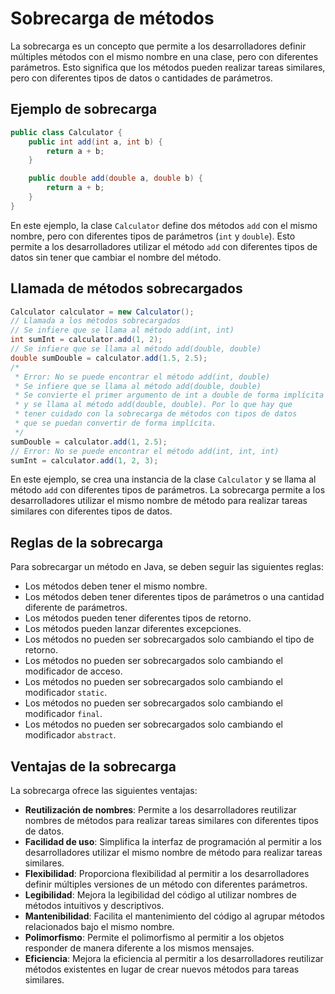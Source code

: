 # Sobrecarga de métodos

La sobrecarga es un concepto que permite a los desarrolladores definir múltiples métodos con el mismo nombre en una
clase, pero con diferentes parámetros. Esto significa que los métodos pueden realizar tareas similares, pero con
diferentes tipos de datos o cantidades de parámetros.

## Ejemplo de sobrecarga

```java
public class Calculator {
    public int add(int a, int b) {
        return a + b;
    }

    public double add(double a, double b) {
        return a + b;
    }
}
```

En este ejemplo, la clase `Calculator` define dos métodos `add` con el mismo nombre, pero con diferentes tipos de
parámetros (`int` y `double`). Esto permite a los desarrolladores utilizar el método `add` con diferentes tipos de
datos sin tener que cambiar el nombre del método.

## Llamada de métodos sobrecargados

```java
Calculator calculator = new Calculator();
// Llamada a los métodos sobrecargados
// Se infiere que se llama al método add(int, int)
int sumInt = calculator.add(1, 2);
// Se infiere que se llama al método add(double, double)
double sumDouble = calculator.add(1.5, 2.5);
/*
 * Error: No se puede encontrar el método add(int, double)
 * Se infiere que se llama al método add(double, double)
 * Se convierte el primer argumento de int a double de forma implícita
 * y se llama al método add(double, double). Por lo que hay que
 * tener cuidado con la sobrecarga de métodos con tipos de datos
 * que se puedan convertir de forma implícita.
 */
sumDouble = calculator.add(1, 2.5);
// Error: No se puede encontrar el método add(int, int, int)
sumInt = calculator.add(1, 2, 3);
```

En este ejemplo, se crea una instancia de la clase `Calculator` y se llama al método `add` con diferentes tipos de
parámetros. La sobrecarga permite a los desarrolladores utilizar el mismo nombre de método para realizar tareas
similares con diferentes tipos de datos.

## Reglas de la sobrecarga

Para sobrecargar un método en Java, se deben seguir las siguientes reglas:

- Los métodos deben tener el mismo nombre.
- Los métodos deben tener diferentes tipos de parámetros o una cantidad diferente de parámetros.
- Los métodos pueden tener diferentes tipos de retorno.
- Los métodos pueden lanzar diferentes excepciones.
- Los métodos no pueden ser sobrecargados solo cambiando el tipo de retorno.
- Los métodos no pueden ser sobrecargados solo cambiando el modificador de acceso.
- Los métodos no pueden ser sobrecargados solo cambiando el modificador `static`.
- Los métodos no pueden ser sobrecargados solo cambiando el modificador `final`.
- Los métodos no pueden ser sobrecargados solo cambiando el modificador `abstract`.

## Ventajas de la sobrecarga

La sobrecarga ofrece las siguientes ventajas:

- **Reutilización de nombres**: Permite a los desarrolladores reutilizar nombres de métodos para realizar tareas
  similares con diferentes tipos de datos.
- **Facilidad de uso**: Simplifica la interfaz de programación al permitir a los desarrolladores utilizar el mismo
  nombre de método para realizar tareas similares.
- **Flexibilidad**: Proporciona flexibilidad al permitir a los desarrolladores definir múltiples versiones de un método
  con diferentes parámetros.
- **Legibilidad**: Mejora la legibilidad del código al utilizar nombres de métodos intuitivos y descriptivos.
- **Mantenibilidad**: Facilita el mantenimiento del código al agrupar métodos relacionados bajo el mismo nombre.
- **Polimorfismo**: Permite el polimorfismo al permitir a los objetos responder de manera diferente a los mismos
  mensajes.
- **Eficiencia**: Mejora la eficiencia al permitir a los desarrolladores reutilizar métodos existentes en lugar de
  crear nuevos métodos para tareas similares.